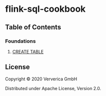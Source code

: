 # flink-sql-cookbook

## Table of Contents

### Foundations

1. [CREATE TABLE](recipes/01/01_create_table.md)

## License 

Copyright © 2020 Ververica GmbH

Distributed under Apache License, Version 2.0.